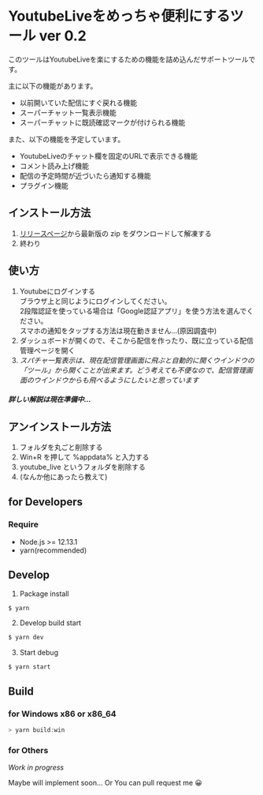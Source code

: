 # YoutubeLiveをめっちゃ便利にするツール ver 0.2

このツールはYoutubeLiveを楽にするための機能を詰め込んだサポートツールです。

主に以下の機能があります。

- 以前開いていた配信にすぐ戻れる機能
- スーパーチャット一覧表示機能
- スーパーチャットに既読確認マークが付けられる機能

また、以下の機能を予定しています。

- YoutubeLiveのチャット欄を固定のURLで表示できる機能
- コメント読み上げ機能
- 配信の予定時間が近づいたら通知する機能
- プラグイン機能

## インストール方法
1. [リリースページ](https://github.com/happou31/YoutubeLiveApp/releases)から最新版の zip をダウンロードして解凍する
2. 終わり

## 使い方
1. Youtubeにログインする  
ブラウザ上と同じようにログインしてください。  
2段階認証を使っている場合は「Google認証アプリ」を使う方法を選んでください。  
スマホの通知をタップする方法は現在動きません…(原因調査中)
2. ダッシュボードが開くので、そこから配信を作ったり、既に立っている配信管理ページを開く　
3. *スパチャ一覧表示は、現在配信管理画面に飛ぶと自動的に開くウインドウの「ツール」から開くことが出来ます。どう考えても不便なので、配信管理画面のウインドウからも飛べるようにしたいと思っています*

##### *詳しい解説は現在準備中…*

## アンインストール方法
1. フォルダを丸ごと削除する
2. Win+R を押して %appdata% と入力する
3. youtube_live というフォルダを削除する
4. (なんか他にあったら教えて)

## for Developers

### Require

- Node.js >= 12.13.1
- yarn(recommended)

## Develop

1. Package install
```
$ yarn
```

2. Develop build start
```bash
$ yarn dev
```

3. Start debug
```
$ yarn start
```

## Build

### for Windows x86 or x86_64
```powershell
> yarn build:win
```

### for Others

_Work in progress_

Maybe will implement soon...
Or You can pull request me 😀
